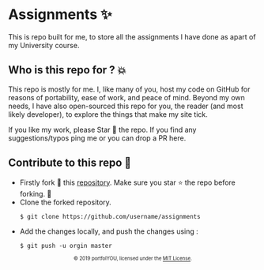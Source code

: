# Assignments :sparkles:
This is repo built for me, to store all the assignments I have done as apart of my University course. 

## Who is this repo for ? :boom:
This repo is mostly for me. I, like many of you, host my code on GitHub for reasons of portability, ease of work, and peace of mind. Beyond my own needs, I have also open-sourced this repo for you, the reader (and most likely developer), to explore the things that make my site tick.

If you like my work, please Star 🌟 the repo. If you find any suggestions/typos ping me or you can drop a PR here.

 ## Contribute to this repo :raising_hand:
 * Firstly fork :fork_and_knife: this [repository](https://github.com/adiaux/assigments). Make sure you star :star: the repo before forking. :ghost:
* Clone the forked repository.
	```
	$ git clone https://github.com/username/assignments
	```
* Add the changes locally, and push the changes using :	
	```
	$ git push -u orgin master	
	```
<div align="center">
    <sub><sup>© 2019 portfolYOU, licensed under the <a href="./LICENSE">MIT License</a>.</sup></sub>
</div>


